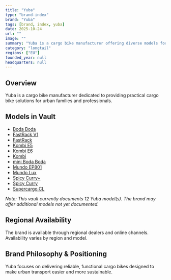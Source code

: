 ```yaml
---
title: "Yuba"
type: "brand-index"
brand: "Yuba"
tags: [brand, index, yuba]
date: 2025-10-24
url: ""
image: ""
summary: "Yuba is a cargo bike manufacturer offering diverse models for families and professionals."
category: "longtail"
regions: ["EU"]
founded_year: null
headquarters: null
---
```


## Overview

Yuba is a cargo bike manufacturer dedicated to providing practical cargo bike solutions for urban families and professionals.

## Models in Vault

- [Boda Boda](boda-boda.md)
- [FastRack V1](fastrack-v1.md)
- [FastRack](fastrack.md)
- [Kombi E5](kombi-e5.md)
- [Kombi E6](kombi-e6.md)
- [Kombi](kombi.md)
- [mini Boda Boda](mini-boda-boda.md)
- [Mundo EP801](mundo-ep801.md)
- [Mundo Lux](mundo-lux.md)
- [Spicy Curry+](spicy-curry-plus.md)
- [Spicy Curry](spicy-curry.md)
- [Supercargo CL](supercargo-cl.md)

_Note: This vault currently documents 12 Yuba model(s). The brand may offer additional models not yet documented._

## Regional Availability

The brand is available through regional dealers and online channels. Availability varies by region and model.

## Brand Philosophy & Positioning

Yuba focuses on delivering reliable, functional cargo bikes designed to make urban transport easier and more sustainable.
